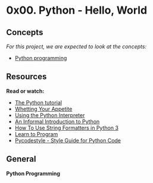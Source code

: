 # 0x00. Python - Hello, World

## Concepts

_For this project, we are expected to look at the concepts:_

* [Python programming](https://www.alx-intranet.hbtn.io/concepts/550)

## Resources

**Read or watch:**

* [The Python tutorial](https://www.docs.python.org/3/tutorial/index.html)
* [Whetting Your Appetite](https://www.docs.python.org/3/tutorial/appetite.html)
* [Using the Python Interpreter](https://www.docs.python.org/3/tutorial/interpreter.html)
* [An Informal Introduction to Python](https://www.docs.python.org/3/tutorial/introduction.html)
* [How To Use String Formatters in Python 3](https://www.realpython.com/python-f-strings/)
* [Learn to Program](https://www.youtube.com/play?list=PLGLfVvz_LVvTn3cK5e6LjhgGiSeVllRwt)
* [Pycodestyle - Style Guide for Python Code](https://www.pypi.org/project/pycodestyle)

## General

**Python Programming**
